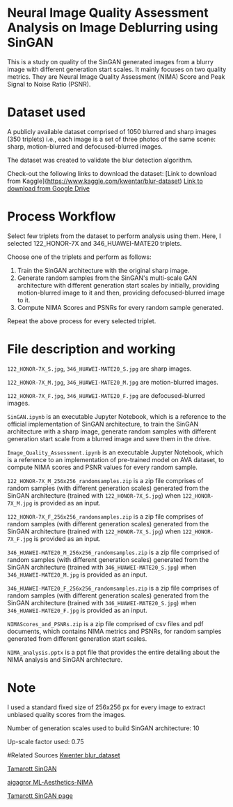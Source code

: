 # Neural Image Quality Assessment Analysis on Image Deblurring using SinGAN
This is a study on quality of the SinGAN generated images from a blurry image with different generation start scales. It mainly focuses on two quality metrics. They are Neural Image Quality Assessment (NIMA) Score and Peak Signal to Noise Ratio (PSNR).


# Dataset used
A publicly available dataset comprised of 1050 blurred and sharp images (350 triplets) i.e., each image is a set of three photos of the same scene: sharp, motion-blurred and defocused-blurred images.

The dataset was created to validate the blur detection algorithm.

Check-out the following links to download the dataset:
[Link to download from Kaggle]{https://www.kaggle.com/kwentar/blur-dataset)
[Link to download from Google Drive](https://drive.google.com/file/d/1RObmCDPeQ1Lg-V6u7dT02Pf0qH-QMcTp/view)


# Process Workflow
Select few triplets from the dataset to perform analysis using them. Here, I selected 122_HONOR-7X and 346_HUAWEI-MATE20 triplets.

Choose one of the triplets and perform as follows:
1. Train the SinGAN architecture with the original sharp image.
2. Generate random samples from the SinGAN's multi-scale GAN architecture with different generation start scales by initially, providing motion-blurred image to it  and then, providing defocused-blurred image to it.
3. Compute NIMA Scores and PSNRs for every random sample generated.

Repeat the above process for every selected triplet.


# File description and working
`122_HONOR-7X_S.jpg`, `346_HUAWEI-MATE20_S.jpg` are sharp images.

`122_HONOR-7X_M.jpg`, `346_HUAWEI-MATE20_M.jpg` are motion-blurred images.

`122_HONOR-7X_F.jpg`, `346_HUAWEI-MATE20_F.jpg` are defocused-blurred images.

`SinGAN.ipynb` is an executable Jupyter Notebook, which is a reference to the official implementation of SinGAN architecture, to train the SinGAN architecture with a sharp image, generate random samples with different generation start scale from a blurred image and save them in the drive.

`Image_Quality_Assessment.ipynb` is an executable Jupyter Notebook, which is a reference to an implementation of pre-trained model on AVA dataset, to compute NIMA scores and PSNR values for every random sample.

`122_HONOR-7X_M_256x256_randomsamples.zip` is a zip file comprises of random samples (with different generation scales) generated from the SinGAN architecture (trained with `122_HONOR-7X_S.jpg`) when `122_HONOR-7X_M.jpg` is provided as an input.

`122_HONOR-7X_F_256x256_randomsamples.zip` is a zip file comprises of random samples (with different generation scales) generated from the SinGAN architecture (trained with `122_HONOR-7X_S.jpg`) when `122_HONOR-7X_F.jpg` is provided as an input.

`346_HUAWEI-MATE20_M_256x256_randomsamples.zip` is a zip file comprised of random samples (with different generation scales) generated from the SinGAN architecture (trained with `346_HUAWEI-MATE20_S.jpg`) when `346_HUAWEI-MATE20_M.jpg` is provided as an input.

`346_HUAWEI-MATE20_F_256x256_randomsamples.zip` is a zip file comprises of random samples (with different generation scales) generated from the SinGAN architecture (trained with `346_HUAWEI-MATE20_S.jpg`) when `346_HUAWEI-MATE20_F.jpg` is provided as an input.

`NIMAScores_and_PSNRs.zip` is a zip file comprised of csv files and pdf documents, which contains NIMA metrics and PSNRs, for random samples generated from different generation start scales.

`NIMA_analysis.pptx` is a ppt file that provides the entire detailing about the NIMA analysis and SinGAN architecture.


# Note
I used a standard fixed size of 256x256 px for every image to extract unbiased quality scores from the images.

Number of generation scales used to build SinGAN architecture: 10

Up-scale factor used: 0.75


#Related Sources
[Kwenter blur_dataset](https://github.com/Kwentar/blur_dataset)

[Tamarott SinGAN](https://github.com/tamarott/SinGAN)

[aigagror ML-Aesthetics-NIMA](https://github.com/aigagror/ML-Aesthetics-NIMA)

[Tamarott SinGAN page](https://tamarott.github.io/SinGAN.htm)
